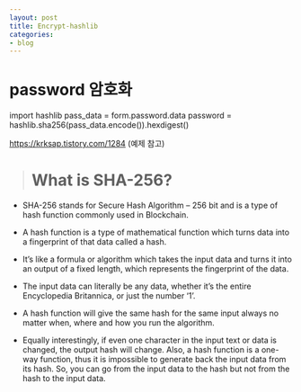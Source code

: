 ```yaml
---
layout: post
title: Encrypt-hashlib
categories:
- blog
---
```


# password 암호화
import hashlib
pass_data = form.password.data
password = hashlib.sha256(pass_data.encode()).hexdigest()



https://krksap.tistory.com/1284 (예제 참고)

> # What is SHA-256?

* SHA-256 stands for Secure Hash Algorithm – 256 bit and is a type of hash function commonly used in Blockchain. 
* A hash function is a type of mathematical function which turns data into a fingerprint of that data called a hash. 
* It’s like a formula or algorithm which takes the input data and turns it into an output of a fixed length, which represents the fingerprint of the data.

* The input data can literally be any data, whether it’s the entire Encyclopedia Britannica, or just the number ‘1’. 
* A hash function will give the same hash for the same input always no matter when, where and how you run the algorithm. 
* Equally interestingly, if even one character in the input text or data is changed, the output hash will change. Also, a hash function is a one-way function, thus it is impossible to generate back the input data from its hash. So, you can go from the input data to the hash but not from the hash to the input data.

